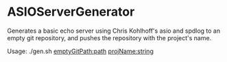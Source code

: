 # ASIOServerGenerator
Generates a basic echo server using Chris Kohlhoff's asio and spdlog to an empty git repository, and pushes the repository with the project's name.

Usage: ./gen.sh <emptyGitPath:path> <projName:string>
